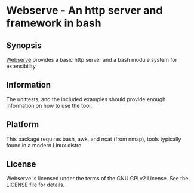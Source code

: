 # Webserve - An http server and framework in bash

## Synopsis

[Webserve](https://github.com/damionw/webserve) provides a basic
http server and a bash module system for extensibility

## Information

The unittests, and the included examples should provide enough
information on how to use the tool.

## Platform

This package requires bash, awk, and ncat (from nmap), tools typically
found in a modern Linux distro

## License

Webserve is licensed under the terms of the GNU GPLv2 License. See the LICENSE file
for details.
